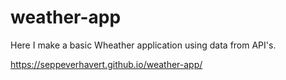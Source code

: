 # weather-app
Here I make a basic Wheather application using data from API's.

 https://seppeverhavert.github.io/weather-app/
